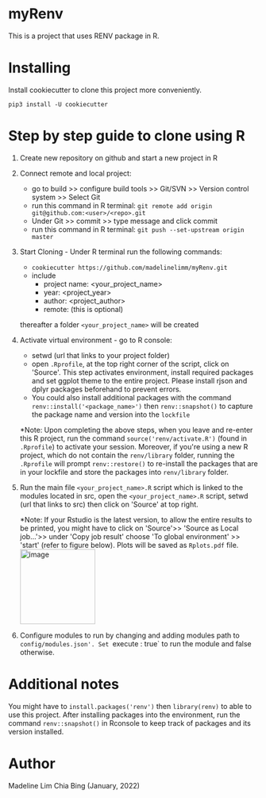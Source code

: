 # myRenv
This is a project that uses RENV package in R.

# Installing
Install cookiecutter to clone this project more conveniently.

`pip3 install -U cookiecutter`

# Step by step guide to clone using R
1. Create new repository on github and start a new project in R

2. Connect remote and local project:
	- go to build >> configure build tools >> Git/SVN >> Version control system >> Select Git
	- run this command in R terminal: `git remote add origin git@github.com:<user>/<repo>.git`
	- Under Git >> commit >> type message and click commit
	- run this command in R terminal: `git push --set-upstream origin master`

3. Start Cloning - Under R terminal run the following commands:
	  - `cookiecutter https://github.com/madelinelimm/myRenv.git`
	  - include 
	  	- project name: <your_project_name>
	  	- year: <project_year>
	  	- author: <project_author>
	  	- remote: (this is optional)

	  thereafter a folder `<your_project_name>` will be created


4. Activate virtual environment - go to R console:
	- setwd (url that links to your project folder)
	- open `.Rprofile`, at the top right corner of the script, click on 'Source'. This step activates environment, install required packages and set ggplot theme to the entire project. Please install rjson and dplyr packages beforehand to prevent errors.
	- You could also install additional packages with the command `renv::install('<package_name>')` then `renv::snapshot()` to capture the package name and version into the `lockfile`
	
	*Note: Upon completing the above steps, when you leave and re-enter this R project, run the command `source('renv/activate.R')` (found in `.Rprofile`)  to activate your session. Moreover, if you're using a new R project, which do not contain the `renv/library` folder, running the `.Rprofile` will prompt `renv::restore()` to re-install the packages that are in your lockfile and store the packages into `renv/library` folder.
	

5. Run the main file `<your_project_name>.R` script which is linked to the modules located in src, open the `<your_project_name>.R` script, setwd (url that links to src) then click on 'Source' at top right. 

	*Note: If your Rstudio is the latest version, to allow the entire results to be printed, you might have to click on 'Source'>> 'Source as Local job...'>>
	under 'Copy job result' choose 'To global environment' >> 'start' (refer to figure below). Plots will be saved as `Rplots.pdf` file.
	<img width="151" alt="image" src="https://user-images.githubusercontent.com/71245661/150647159-026f5834-3ccb-4692-9a9c-28559daaecec.png">

6. Configure modules to run by changing and adding modules path to `config/modules.json'. Set `execute : true` to run the module and false otherwise.

	
# Additional notes
You might have to `install.packages('renv')` then `library(renv)` to able to use this project. After installing packages into the environment, run the command `renv::snapshot()` in Rconsole to keep track of packages and its version installed.
   
# Author
Madeline Lim Chia Bing (January, 2022)

